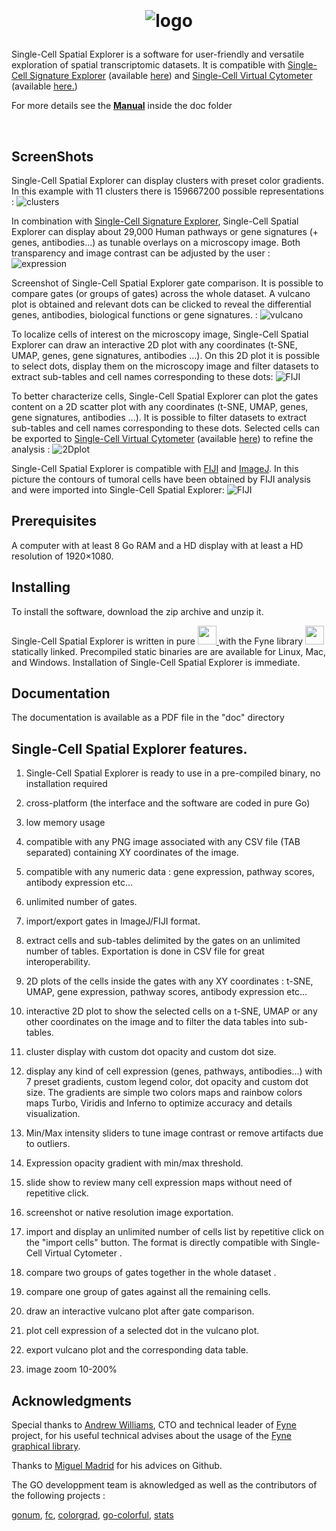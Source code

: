 <h1><p align="center">
<br/>
<br/>
<img alt="logo" src="./src/web/logo.png">

</p>
</h1>


Single-Cell Spatial Explorer is a software for user-friendly and versatile exploration of spatial transcriptomic datasets. It is compatible with 
[Single-Cell Signature Explorer](https://doi.org/10.1093/nar/gkz601) (available 
[here](https://sites.google.com/site/fredsoftwares/products/single-cell-signature-explorer)) and 
[Single-Cell Virtual Cytometer](https://doi.org/10.1093/nargab/lqaa025) (available 
[here.](https://github.com/FredPont/single-cell-virtual-cytometer))



For more details see the <b><a href="doc/Manual_Single_Cell_Spatial_Explorer.pdf" target="_blank">Manual</a></b>
inside the doc folder

<!---How to [Cite](https://doi.org/10.1093/nargab/lqaa025) --->

<!---Demo videos can be found in the supplemental data of the [reference article](https://doi.org/10.1093/nargab/lqaa025) --->

<br/>

## ScreenShots


Single-Cell Spatial Explorer can display clusters with preset color gradients. In this example with 11 clusters there is 159667200 possible representations :
![clusters](./src/web/clusters6.png)

In combination with [Single-Cell Signature Explorer](https://doi.org/10.1093/nar/gkz601), Single-Cell Spatial Explorer can display about 29,000 Human pathways or gene signatures (+ genes, antibodies...) as tunable overlays on a microscopy image. Both transparency and image contrast can be adjusted by the user  :
![expression](./src/web/expression6.png)

Screenshot of Single-Cell Spatial Explorer gate comparison. It is possible to compare gates (or groups of gates) across the whole dataset. A vulcano plot is obtained and relevant dots can be clicked to reveal the differential genes, antibodies, biological functions or gene signatures. :
![vulcano](./src/web/screenshot_1.png)

To localize cells of interest on the microscopy image, Single-Cell Spatial Explorer can draw an interactive 2D plot with any coordinates (t-SNE, UMAP, genes, gene signatures, antibodies ...). On this 2D plot it is possible to select dots, display them on the microscopy image and filter datasets to extract sub-tables and cell names corresponding to these dots:
![FIJI](./src/web/2Dinter.png)

To better characterize cells, Single-Cell Spatial Explorer can plot the gates content on a 2D scatter plot with any coordinates (t-SNE, UMAP, genes, gene signatures, antibodies ...). It is possible to filter datasets to extract sub-tables and cell names corresponding to these dots. Selected cells can be exported to [Single-Cell Virtual Cytometer](https://doi.org/10.1093/nargab/lqaa025) (available 
[here](https://github.com/FredPont/single-cell-virtual-cytometer)) to refine the analysis :
![2Dplot](./src/web/2Dplot.png)


Single-Cell Spatial Explorer is compatible with [FIJI](https://fiji.sc/) and [ImageJ](https://imagej.nih.gov/ij/). In this picture the contours of tumoral cells have been obtained by FIJI analysis and were imported into Single-Cell Spatial Explorer:
![FIJI](./src/web/fiji.png)

## Prerequisites
A computer with at least 8 Go RAM and a HD display with at least a HD resolution of 1920×1080.

## Installing

To install the software, download the zip archive and unzip it.

 Single-Cell Spatial Explorer is written in pure 
 <a href="https://go.dev/">
    <img src="./src/web/go.jpg" height="30"> 
 </a>
  with the Fyne library 
 <a href="https://github.com/fyne-io">
    <img src="./src/web/fyne.png" height="30">
</a>
statically linked. Precompiled static  binaries are are available for Linux, Mac, and Windows. Installation of Single-Cell Spatial Explorer is immediate.

## Documentation

The documentation is available as a PDF file in the "doc" directory

## Single-Cell Spatial Explorer features.

1.  Single-Cell Spatial Explorer is ready to use in a pre-compiled
    binary, no installation required

2.  cross-platform (the interface and the software are coded in pure Go)

3.  low memory usage

4.  compatible with any PNG image associated with any CSV file (TAB
    separated) containing XY coordinates of the image.

5.  compatible with any numeric data : gene expression, pathway scores, antibody expression etc...

6.  unlimited number of gates.

7.  import/export gates in ImageJ/FIJI format.

8.  extract cells and sub-tables delimited by the gates on an unlimited number of tables. Exportation is done in CSV file for great interoperability.

9.  2D plots of the cells inside the gates with any XY coordinates :
    t-SNE, UMAP, gene expression, pathway scores, antibody expression
    etc...

10. interactive 2D plot to show the selected cells on a t-SNE, UMAP or
    any other coordinates on the image and to filter the data tables
    into sub-tables.

11. cluster display with custom dot opacity and custom dot size.

12. display any kind of cell expression (genes, pathways, antibodies...)
    with 7 preset gradients, custom legend color, dot opacity and custom
    dot size. The gradients are simple two colors maps and rainbow
    colors maps Turbo, Viridis and Inferno to optimize accuracy and
    details visualization.

13. Min/Max intensity sliders to tune image contrast or remove artifacts due to outliers.

14. Expression opacity gradient with min/max threshold.

15. slide show to review many cell expression maps without need of
    repetitive click.

16. screenshot or native resolution image exportation.

17. import and display an unlimited number of cells list by repetitive click on the "import cells" button. The format is directly compatible with Single-Cell Virtual Cytometer .

18. compare two groups of gates together in the whole dataset .

19. compare one group of gates against all the remaining cells.

20. draw an interactive vulcano plot after gate comparison.

21. plot cell expression of a selected dot in the vulcano plot.

22. export vulcano plot and the corresponding data table.

23. image zoom 10-200%


## Acknowledgments
Special thanks to [Andrew Williams](https://github.com/andydotxyz), CTO and technical leader of [Fyne](https://github.com/fyne-io) project, for  his  useful  technical  advises  about  the usage  of  the  [Fyne  graphical  library](https://fyne.io/).

Thanks to [Miguel Madrid](https://github.com/mimame) for his advices on Github.


The GO developpment team is aknowledged as well as the contributors of the following projects :

[gonum](https://www.gonum.org/), [fc](https://github.com/ajstarks/fc), [colorgrad](https://github.com/mazznoer/colorgrad), [go-colorful](github.com/lucasb-eyer/go-colorful), [stats](github.com/aclements/go-moremath/stats)